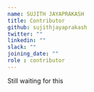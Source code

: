 ```yaml
---
name: SUJITH JAYAPRAKASH
title: Contributor
github: sujithjayaprakash
twitter: ""
linkedin: ""
slack: ""
joining_date: ""
role : contributor
---
```


Still waiting for this
